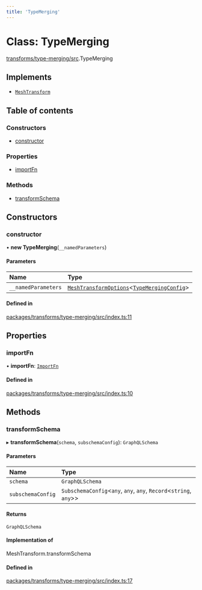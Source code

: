 ```yaml
---
title: 'TypeMerging'
---
```


# Class: TypeMerging

[transforms/type-merging/src](../modules/transforms_type_merging_src).TypeMerging

## Implements

- [`MeshTransform`](/docs/api/interfaces/types_src.MeshTransform)

## Table of contents

### Constructors

- [constructor](transforms_type_merging_src.TypeMerging#constructor)

### Properties

- [importFn](transforms_type_merging_src.TypeMerging#importfn)

### Methods

- [transformSchema](transforms_type_merging_src.TypeMerging#transformschema)

## Constructors

### constructor

• **new TypeMerging**(`__namedParameters`)

#### Parameters

| Name | Type |
| :------ | :------ |
| `__namedParameters` | [`MeshTransformOptions`](/docs/api/interfaces/types_src.MeshTransformOptions)<[`TypeMergingConfig`](/docs/api/interfaces/types_src.YamlConfig.TypeMergingConfig)\> |

#### Defined in

[packages/transforms/type-merging/src/index.ts:11](https://github.com/Urigo/graphql-mesh/blob/master/packages/transforms/type-merging/src/index.ts#L11)

## Properties

### importFn

• **importFn**: [`ImportFn`](../modules/types_src#importfn)

#### Defined in

[packages/transforms/type-merging/src/index.ts:10](https://github.com/Urigo/graphql-mesh/blob/master/packages/transforms/type-merging/src/index.ts#L10)

## Methods

### transformSchema

▸ **transformSchema**(`schema`, `subschemaConfig`): `GraphQLSchema`

#### Parameters

| Name | Type |
| :------ | :------ |
| `schema` | `GraphQLSchema` |
| `subschemaConfig` | `SubschemaConfig`<`any`, `any`, `any`, `Record`<`string`, `any`\>\> |

#### Returns

`GraphQLSchema`

#### Implementation of

MeshTransform.transformSchema

#### Defined in

[packages/transforms/type-merging/src/index.ts:17](https://github.com/Urigo/graphql-mesh/blob/master/packages/transforms/type-merging/src/index.ts#L17)
